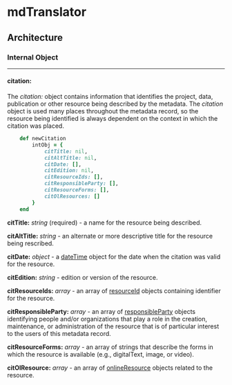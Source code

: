 # mdTranslator

## Architecture

### Internal Object
---
#### citation:

The *citation:* object contains information that identifies the project, data, publication or other resource being described by the metadata. The *citation* object is used many places throughout the metadata record, so the resource being identified is always dependent on the context in which the citation was placed.

````ruby
    def newCitation
        intObj = {
            citTitle: nil,
            citAltTitle: nil,
            citDate: [],
            citEdition: nil,
            citResourceIds: [],
            citResponsibleParty: [],
            citResourceForms: [],
            citOlResources: []
        }
    end
````

__citTitle:__ *string* (required) - a name for the resource being described.

__citAltTitle:__ *string* - an alternate or more descriptive title for the resource being rescribed.

__citDate:__ *object* - a [dateTime](../mdtranslator/datetime.md) object for the date when the citation was valid for the resource.

__citEdition:__ *string* - edition or version of the resource.

__citResourceIds:__ *array* - an array of [resourceId](../mdtranslator/resourceId.md) objects containing identifier for the resource. 

__citResponsibleParty:__ *array* - an array of [responsibleParty](../mdtranslator/responsibleParty.md) objects identifying people and/or organizations that play a role in the creation, maintenance, or administration of the resource that is of particular interest to the users of this metadata record.

__citResourceForms:__ *array* - an array of strings that describe the forms in which the resource is available (e.g., digitalText, image, or video).

__citOlResource:__ *array* - an array of [onlineResource](../mdtranslator/onlineResource.md) objects related to the resource.
